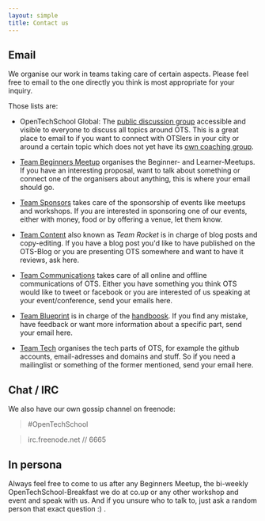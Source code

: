 ```yaml
---
layout: simple
title: Contact us
---
```


## Email

We organise our work in teams taking care of certain aspects. Please feel free to email to the one directly you think is most appropriate for your inquiry. 

Those lists are:

 * OpenTechSchool Global: The [public discussion group](https://groups.google.com/a/opentechschool.org/forum/?fromgroups#!forum/discuss.global) accessible and visible to everyone to discuss all topics around OTS. This is a great place to email to if you want to connect with OTSlers in your city or around a certain topic which does not yet have its [own coaching group](/handbooks/mailinglists.html#coaches_lists).

 * [Team Beginners Meetup](mailto:team.beginners-meetup[at]opentechschool.org) organises the Beginner- and Learner-Meetups. If you have an interesting proposal, want to talk about something or connect one of the organisers about anything, this is where your email should go.

 * [Team Sponsors](team.sponsors[at]opentechschool.org) takes care of the sponsorship of events like meetups and workshops. If you are interested in sponsoring one of our events, either with money, food or by offering a venue, let them know.

 * [Team Content](mailto:team.content[at]opentechschool.org) also known as _Team Rocket_ is in charge of blog posts and copy-editing. If you have a blog post you'd like to have published on the OTS-Blog or you are presenting OTS somewhere and want to have it reviews, ask here.

 * [Team Communications](mailto:team.communications[at]opentechschool.org) takes care of all online and offline communications of OTS. Either you have something you think OTS would like to tweet or facebook or you are interested of us speaking at your event/conference, send your emails here.

 * [Team Blueprint](team.blueprint[at]opentechschool.org) is in charge of the [handboosk](/handbooks/). If you find any mistake, have feedback or want more information about a specific part, send your email here.

 * [Team Tech](mailto:team.tech[at]opentechschool.org) organises the tech parts of OTS, for example the github accounts, email-adresses and domains and stuff. So if you need a mailinglist or something of the former mentioned, send your email here.

## Chat / IRC

We also have our own gossip channel on freenode:

> \#OpenTechSchool

> irc.freenode.net // 6665


## In persona

Always feel free to come to us after any Beginners Meetup, the bi-weekly OpenTechSchool-Breakfast we do at co.up or any other workshop and event and speak with us. And if you unsure who to talk to, just ask a random person that exact question :) .

